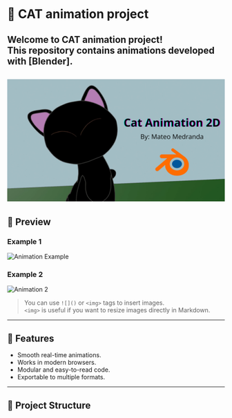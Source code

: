 # 🎨 CAT animation project

Welcome to **CAT animation project**!  
This repository contains animations developed with [Blender].
--------------------------------------------------------------------------------------------------------
![Animation Example](./imgReadme/CatPresentation.png)
---

## 📸 Preview

### Example 1
![Animation Example](./imgReadme/)

### Example 2
<img src="./assets/animation2.png" alt="Animation 2" width="500"/>

> You can use `![]()` or `<img>` tags to insert images.  
> `<img>` is useful if you want to resize images directly in Markdown.

---

## 🚀 Features

- Smooth real-time animations.  
- Works in modern browsers.  
- Modular and easy-to-read code.  
- Exportable to multiple formats.  

---

## 📂 Project Structure

